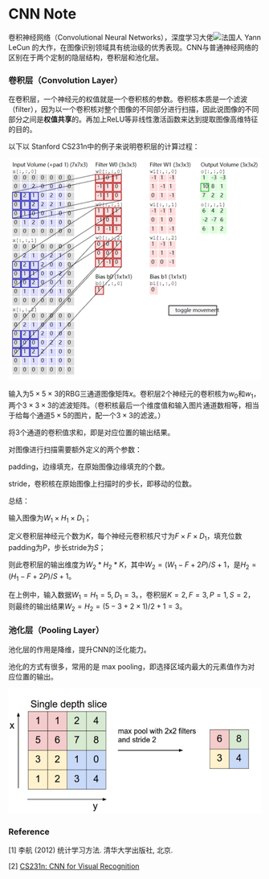 # CNN Note

卷积神经网络（Convolutional Neural Networks），深度学习大佬![](https://upload.wikimedia.org/wikipedia/commons/thumb/c/c3/Flag_of_France.svg/33px-Flag_of_France.svg.png)法国人 Yann LeCun 的大作，在图像识别领域具有统治级的优秀表现。CNN与普通神经网络的区别在于两个定制的隐层结构，卷积层和池化层。



### 卷积层（Convolution Layer）

在卷积层，一个神经元的权值就是一个卷积核的参数。卷积核本质是一个滤波（filter），因为以一个卷积核对整个图像的不同部分进行扫描，因此说图像的不同部分之间是**权值共享**的。再加上ReLU等非线性激活函数来达到提取图像高维特征的目的。



以下以 Stanford CS231n中的例子来说明卷积层的计算过程：

![](img/conv.PNG)

输入为$5\times5\times3$的RBG三通道图像矩阵$x$。卷积层2个神经元的卷积核为$w_0$和$w_1$，两个$3\times3\times3$的滤波矩阵。（卷积核最后一个维度值和输入图片通道数相等，相当于给每个通道$5\times5$的图片，配一个$3\times3$的滤波。）

将3个通道的卷积值求和，即是对应位置的输出结果。



对图像进行扫描需要额外定义的两个参数：

padding，边缘填充，在原始图像边缘填充的个数。

stride，卷积核在原始图像上扫描时的步长，即移动的位数。



总结：

输入图像为$W_1\times H_1\times D_1$；

定义卷积层神经元个数为$K$，每个神经元卷积核尺寸为$F\times F\times D_1$，填充位数padding为$P$，步长stride为$S$；

则此卷积层的输出维度为$W_2*H_2*K$，其中$W_2=(W_1-F+2P)/S+1$，是$H_2=(H_1-F+2P)/S+1$。

在上例中，输入数据$W_1=H_1=5,D_1=3$。，卷积层$K=2,F=3,P=1,S=2$，则最终的输出结果$W_2=H_2=(5-3+2\times1)/2+1=3$。



###  池化层（Pooling Layer）

池化层的作用是降维，提升CNN的泛化能力。

池化的方式有很多，常用的是 max pooling，即选择区域内最大的元素值作为对应位置的输出。

![](img/pool.PNG)



### Reference

\[1] 李航 (2012) 统计学习方法. 清华大学出版社, 北京.


\[2] [CS231n: CNN for Visual Recognition ](http://cs231n.github.io/convolutional-networks/)
